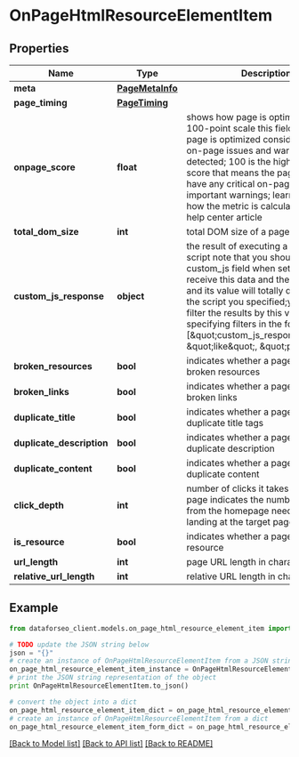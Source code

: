 # OnPageHtmlResourceElementItem


## Properties

Name | Type | Description | Notes
------------ | ------------- | ------------- | -------------
**meta** | [**PageMetaInfo**](PageMetaInfo.md) |  | [optional] 
**page_timing** | [**PageTiming**](PageTiming.md) |  | [optional] 
**onpage_score** | **float** | shows how page is optimized on a 100-point scale this field shows how page is optimized considering critical on-page issues and warnings detected; 100 is the highest possible score that means the page does not have any critical on-page issues and important warnings; learn more about how the metric is calculated in this help center article | [optional] 
**total_dom_size** | **int** | total DOM size of a page | [optional] 
**custom_js_response** | **object** | the result of executing a specified JS script note that you should specify a custom_js field when setting a task to receive this data and the field type and its value will totally depend on the script you specified;you can also filter the results by this value specifying filters in the following way: [\&quot;custom_js_response.url\&quot;, \&quot;like\&quot;, \&quot;pixel\&quot;] | [optional] 
**broken_resources** | **bool** | indicates whether a page contains broken resources | [optional] 
**broken_links** | **bool** | indicates whether a page contains broken links | [optional] 
**duplicate_title** | **bool** | indicates whether a page has duplicate title tags | [optional] 
**duplicate_description** | **bool** | indicates whether a page has a duplicate description | [optional] 
**duplicate_content** | **bool** | indicates whether a page has duplicate content | [optional] 
**click_depth** | **int** | number of clicks it takes to get to the page indicates the number of clicks from the homepage needed before landing at the target page | [optional] 
**is_resource** | **bool** | indicates whether a page is a single resource | [optional] 
**url_length** | **int** | page URL length in characters | [optional] 
**relative_url_length** | **int** | relative URL length in characters | [optional] 

## Example

```python
from dataforseo_client.models.on_page_html_resource_element_item import OnPageHtmlResourceElementItem

# TODO update the JSON string below
json = "{}"
# create an instance of OnPageHtmlResourceElementItem from a JSON string
on_page_html_resource_element_item_instance = OnPageHtmlResourceElementItem.from_json(json)
# print the JSON string representation of the object
print OnPageHtmlResourceElementItem.to_json()

# convert the object into a dict
on_page_html_resource_element_item_dict = on_page_html_resource_element_item_instance.to_dict()
# create an instance of OnPageHtmlResourceElementItem from a dict
on_page_html_resource_element_item_form_dict = on_page_html_resource_element_item.from_dict(on_page_html_resource_element_item_dict)
```
[[Back to Model list]](../README.md#documentation-for-models) [[Back to API list]](../README.md#documentation-for-api-endpoints) [[Back to README]](../README.md)


